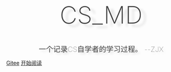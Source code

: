 <!-- _coverpage.md -->

<div style="font-weight: 200; font-size: 4rem; 
    color: rgb(60, 60, 60); text-align: center;
    text-shadow: 0.8rem 0.5rem 0.4rem rgba(0,0,0,.15);
    line-height: 2;">CS_MD</div>

<br/>

<div style = "font-weight: 100; font-size: 1.2rem; 
    color: rgb(60, 60, 60); text-align: center;
    text-shadow: 0.3rem 0.3rem 0.4rem rgba(0,0,0,.15);
    line-height: 1.2;">一个记录CS自学者的学习过程。 --ZJX</div>



[Gitee](https://gitee.com/veal98/CS-Wiki) [开始阅读](/README)



